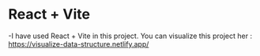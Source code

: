# React + Vite
-I have used React + Vite in this project.
You can visualize this project her : https://visualize-data-structure.netlify.app/

